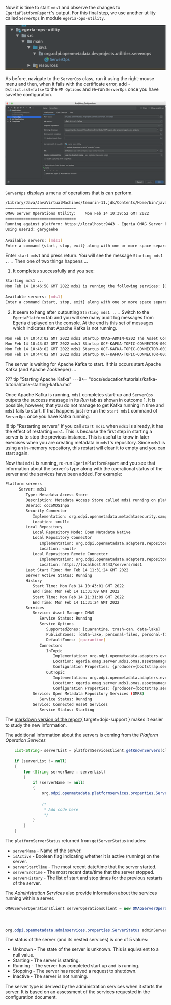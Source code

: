 <!-- SPDX-License-Identifier: CC-BY-4.0 -->
<!-- Copyright Contributors to the Egeria project. -->


Now it is time to start `mds1` and observe the changes to `EgeriaPlatformReport`'s output.  For this final step, we use another utility called `ServerOps` in module `egeria-ops-utility`.  

![egeria-ops-utility module](/education/egeria-dojo/developer/egeria-ops-utility-module.png)

As before, navigate to the `ServerOps` class, run it using the right-mouse menu and then, when it fails with the certificate error, add `-Dstrict.ssl=false` to the `VM Options` and re-run `ServerOps` once you have savethe configuration.

![egeria-ops-utility configuration](/education/egeria-dojo/developer/egeria-ops-utility-configuration.png)

`ServerOps` displays a menu of operations that is can perform.

```bash
/Library/Java/JavaVirtualMachines/temurin-11.jdk/Contents/Home/bin/java -Dstrict.ssl=false ... org.odpi.openmetadata.devprojects.utilities.serverops.ServerOps
===============================
OMAG Server Operations Utility:    Mon Feb 14 10:39:52 GMT 2022
===============================
Running against platform: https://localhost:9443 - Egeria OMAG Server Platform (version 3.6-SNAPSHOT)
Using userId: garygeeke

Available servers: [mds1]
Enter a command {start, stop, exit} along with one or more space separate server names. Press enter to execute request.
```

Enter `start mds1` and press return. You will see the message `Starting mds1 ...`.  Then one of two things happens ...

1. It completes successfully and you see:

```bash
Starting mds1 ...
Mon Feb 14 10:46:58 GMT 2022 mds1 is running the following services: [Open Metadata Repository Services (OMRS), Connected Asset Services, Asset Consumer OMAS, Community Profile OMAS, Asset Owner OMAS, Data Manager OMAS, Asset Manager OMAS, Governance Program OMAS, Digital Architecture OMAS]
            
Available servers: [mds1]
Enter a command {start, stop, exit} along with one or more space separate server names. Press enter to execute request.
```

2. It seem to hang after outputting `Starting mds1 ...`.  Switch to the `EgeriaPlatform` tab and you will see many audit log messages from Egeria displayed on the console. At the end is this set of messages which indicates that Apache Kafka is not running.


```bash
Mon Feb 14 10:43:02 GMT 2022 mds1 Startup OMAG-ADMIN-0202 The Asset Consumer Open Metadata Access Service (OMAS) is supporting the following governance zones: [data-lake, personal-files, personal-files]
Mon Feb 14 10:43:02 GMT 2022 mds1 Startup OCF-KAFKA-TOPIC-CONNECTOR-0001 Connecting to Apache Kafka Topic egeria.omag.server.mds1.omas.assetconsumer.outTopic with a server identifier of e6afd331-1853-42d0-a816-bb1eeb30c7b8
Mon Feb 14 10:43:02 GMT 2022 mds1 Startup OCF-KAFKA-TOPIC-CONNECTOR-0015 The local server is attempting to connect to Kafka, attempt 1
Mon Feb 14 10:44:02 GMT 2022 mds1 Startup OCF-KAFKA-TOPIC-CONNECTOR-0015 The local server is attempting to connect to Kafka, attempt 2
```

The server is waiting for Apache Kafka to start.  If this occurs start Apache Kafka (and Apache Zookeeper) ...

??? tip "Starting Apache Kafka"
    ---8<-- "docs/education/tutorials/kafka-tutorial/task-starting-kafka.md"

Once Apache Kafka is running, `mds1` completes start-up and `ServerOps` outputs the success message in its *Run* tab as shown in outcome 1.  It is possible, however, that you do not manage to get Kafka running in time and `mds1` fails to start.  If that happens just re-run the `start mds1` command of `ServerOps` once you have Kafka running.  

!!! tip "Restarting servers"
    If you call `start mds1` when `mds1` is already, it has the effect of restarting `mds1`.  This is because the first step in starting a server is to stop the previous instance.  This is useful to know in later exercises when you are creating metadata in `mds1`'s repository.  Since `mds1` is using an in-memory repository, this restart will clear it to empty and you can start again.

Now that `mds1` is running, re-run `EgeriaPlatformReport` and you see that information about the server's type along with the operational status of the server and the services have been added.  For example:

```bash
Platform servers
      Server: mds1
         Type: Metadata Access Store
         Description: Metadata Access Store called mds1 running on platform https://localhost:9443
         UserId: cocoMDS1npa
         Security Connector
            Implementation: org.odpi.openmetadata.metadatasecurity.samples.CocoPharmaServerSecurityProvider
            Location: <null>
         Local Repository
            Local Repository Mode: Open Metadata Native
            Local Repository Connector
               Implementation: org.odpi.openmetadata.adapters.repositoryservices.inmemory.repositoryconnector.InMemoryOMRSRepositoryConnectorProvider
               Location: <null>
            Local Repository Remote Connector
               Implementation: org.odpi.openmetadata.adapters.repositoryservices.rest.repositoryconnector.OMRSRESTRepositoryConnectorProvider
               Location: https://localhost:9443/servers/mds1
         Last Start Time: Mon Feb 14 11:31:24 GMT 2022
         Server Active Status: Running
         History
            Start Time: Mon Feb 14 10:43:01 GMT 2022
            End Time: Mon Feb 14 11:31:09 GMT 2022
            Start Time: Mon Feb 14 11:31:09 GMT 2022
            End Time: Mon Feb 14 11:31:24 GMT 2022
         Services
            Service: Asset Manager OMAS
               Service Status: Running
               Service Options
                  SupportedZones: [quarantine, trash-can, data-lake]
                  PublishZones: [data-lake, personal-files, personal-files]
                  DefaultZones: [quarantine]
               Connectors
                  InTopic
                     Implementation: org.odpi.openmetadata.adapters.eventbus.topic.kafka.KafkaOpenMetadataTopicProvider
                     Location: egeria.omag.server.mds1.omas.assetmanager.inTopic
                     Configuration Properties: {producer={bootstrap.servers=localhost:9092}, local.server.id=e6afd331-1853-42d0-a816-bb1eeb30c7b8, consumer={bootstrap.servers=localhost:9092, auto.commit.interval.ms=1}}
                  OutTopic
                     Implementation: org.odpi.openmetadata.adapters.eventbus.topic.kafka.KafkaOpenMetadataTopicProvider
                     Location: egeria.omag.server.mds1.omas.assetmanager.inTopic
                     Configuration Properties: {producer={bootstrap.servers=localhost:9092}, local.server.id=e6afd331-1853-42d0-a816-bb1eeb30c7b8, consumer={bootstrap.servers=localhost:9092, auto.commit.interval.ms=1}}
            Service: Open Metadata Repository Services (OMRS)
               Service Status: Running
            Service: Connected Asset Services
               Service Status: Starting
```
The [markdown version of the report](/education/egeria-dojo/developer/egeria-platform-report-mds1-running){ target=dojo-support } makes it easier to study the new information.

The additional information about the servers is coming from the *Platform Operation Services* 

```java linenums="1"
    List<String> serverList = platformServicesClient.getKnownServers(clientUserId);

    if (serverList != null)
    {
        for (String serverName : serverList)
        {
            if (serverName != null)
            {
                org.odpi.openmetadata.platformservices.properties.ServerStatus platformServerStatus = platformServicesClient.getServerStatus(clientUserId, serverName);
                
                /*
                 * Add code here
                 */
            }
        }
    }

```
The `platformServerStatus` returned from `getServerStatus` includes:

- `serverName` - Name of the server.
- `isActive` - Boolean flag indicating whether it is active (running) on the server.
- `serverStartTime` - The most recent date/time that the server started.
- `serverEndTime` - The most recent date/time that the server stopped.
- `serverHistory` - The list of start and stop times for the previous restarts of the server.

The *Administration Services* also provide information about the services running within a server.

```java linenums="1"
OMAGServerOperationsClient serverOperationsClient = new OMAGServerOperationsClient(clientUserId,
                                                                                   serverName,
                                                                                   platformURLRoot);

org.odpi.openmetadata.adminservices.properties.ServerStatus adminServerStatus = serverOperationsClient.getServerStatus();

```
The status of the server (and its nested services) is one of 5 values:

- Unknown - The state of the server is unknown.  This is equivalent to a null value.
- Starting - The server is starting.
- Running - The server has completed start up and is running.
- Stopping - The server has received a request to shutdown.
- Inactive - The server is not running.

The server type is derived by the administration services when it starts the server.  It is based on an assessment of the services requested in the configuration document.

